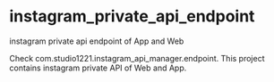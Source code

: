 # instagram_private_api_endpoint
instagram private api endpoint of App and Web

Check com.studio1221.instagram_api_manager.endpoint.
This project contains instagram private API of Web and App.

